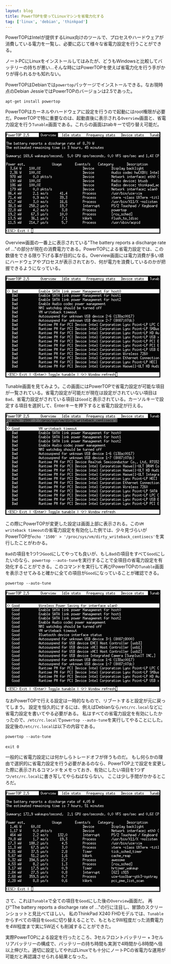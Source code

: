 ```yaml
---
layout: blog
title: PowerTOPを使ってLinuxマシンを省電力化する
tag: ['linux', 'debian', 'thinkpad']
---
```




PowerTOPはIntelが提供するLinux向けのツールで、プロセスやハードウェアが消費している電力を一覧し、必要に応じて様々な省電力設定を行うことができる。

ノートPCにLinuxをインストールしてはみたが、どうもWindowsと比較してバッテリーの持ちが悪い…そんな時にはPowerTOPを使えば省電力化を行う手がかりが得られるかも知れない。

PowerTOPはDebianでは`powertop`パッケージでインストールできる。なお現時点のDebian JessieではPowerTOPのバージョンは2.5であった。

~~~~
apt-get install powertop
~~~~

PowerTOPはカーネルやハードウェアに設定を行うので起動にはroot権限が必要だ。PowerTOPで特に重要なのは、起動直後に表示される`Overview`画面と、省電力設定を行う`Tunable`画面である。これらの画面はtabキーで切り替え可能だ。

![PowerTOP Overview](/assets/2014_01_21_powertop_1.png)

Overview画面の一番上に表示されている"The battery reports a discharge rate of ..."の部分が現在の消費電力である。PowerTOPによる省電力設定では、この数値をできる限り下げる事が目的になる。Overview画面には電力消費が多い順にハードウェアやプロセスが表示されており、何が電力を浪費しているのかが把握できるようになっている。

![PowerTOP Tunable](/assets/2014_01_21_powertop_2.png)

Tunable画面を見てみよう。この画面にはPowerTOPで省電力設定が可能な項目が一覧されている。省電力設定が可能だが現在は設定がされていない項目は`Bad`、省電力設定がされている項目は`Good`と表示されている。カーソルキーで設定する項目を選択して、Enterキーを押下すると省電力設定が行える。

![PowerTOP Tunable Setting](/assets/2014_01_21_powertop_3.png)

この際にPowerTOPが変更した設定は画面上部に表示される。この`VM writeback timeout`の省電力設定を有効化した例では、少々見づらいがPowerTOPが`echo '1500' > '/proc/sys/vm/dirty_writeback_centisecs'`を実行したことがわかる。

`Bad`の項目を1つ1つ`Good`にしてやっても良いが、もし`Bad`の項目をすべて`Good`にしたいのなら、`powertop --auto-tune`を実行することで全項目の省電力設定を有効化することができる。このコマンドを実行して再びPowerTOPの`Tunable`画面を表示させてみると確かに全ての項目が`Good`になっていることが確認できる。

~~~~
powertop --auto-tune
~~~~

![PowerTOP Tunable After Auto Tune](/assets/2014_01_21_powertop_4.png)

なおPowerTOPで行える設定は一時的なもので、リブートすると設定が元に戻ってしまう。
設定を恒久的にするには、例えばDebianなら`/etc/rc.local`などに省電力設定を書いてやる必要がある。
私はすべての省電力設定を有効にしたかったので、`/etc/rc.local`で`powertop --auto-tune`を実行してやることにした。
設定後の`/etc/rc.local`は以下の内容である。

~~~~
powertop --auto-tune

exit 0
~~~~

一般的に省電力設定には何かしらトレードオフが伴うものだ。
もし何らかの理由で選択的に省電力設定を行う必要があるのなら、PowerTOP上で設定を変更した際に表示されるコマンドをメモっておき、有効にしたい項目を1つずつ`/etc/rc.local`に書き写してやらねばならない。
ここは少し手間がかかるところだ。

![PowerTOP Overview After Auto Tune](/assets/2014_01_21_powertop_5.png)

さて、これは`Tunable`で全ての項目を`Good`にした後の`Overview`画面だ。
再び"The battery reports a discharge rate of ..."の行に注目し、冒頭のスクリーンショットと見比べてほしい。
私のThinkPad X240 FHDモデルでは、`Tunable`からすべての項目を`Good`に切り替えることで、もともと9W程度だった消費電力を4W程度まで実に5W近くも削減することができた。

実際PowerTOPによる設定を行ったところ、3セルフロントバッテリー + 3セルリアバッテリーの構成で、バッテリーの持ち時間も実測で4時間から8時間へ倍以上伸びた。適切に設定してやればLinuxでも十分にノートPCの省電力な運用が可能だと再認識させられる結果となった。

